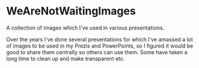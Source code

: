# WeAreNotWaitingImages
A collection of images which I've used in various presentations.

Over the years I've done several presentations for which I've amassed a lot of images to be used in my Prezis and PowerPoints, so I figured it would be good to share them centrally so others can use them. Some have taken a long time to clean up and make transparent etc.
